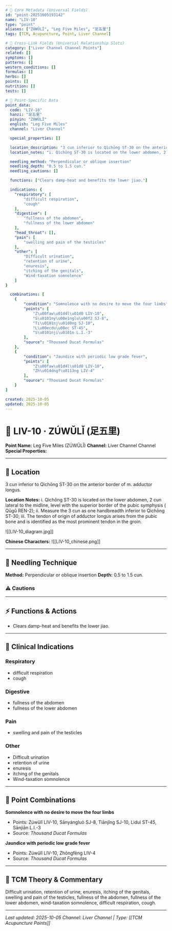 ```yaml
---
# 🔹 Core Metadata (Universal Fields)
id: "point-20251005193142"
name: "LIV-10"
type: "point"
aliases: ["ZÚWǓLǏ", "Leg Five Miles", "足五里"]
tags: [TCM, Acupuncture, Point, Liver Channel]

# 🔹 Cross-Link Fields (Universal Relationship Slots)
category: ["Liver Channel Channel Points"]
related: []
symptoms: []
patterns: []
western_conditions: []
formulas: []
herbs: []
points: []
nutrition: []
tests: []

# 🔹 Point-Specific Data
point_data:
  code: "LIV-10"
  hanzi: "足五里"
  pinyin: "ZÚWǓLǏ"
  english: "Leg Five Miles"
  channel: "Liver Channel"

  special_properties: []

  location_description: "3 cun inferior to Qìchōng ST-30 on the anterior border of m. adductor longus."
  location_notes: "i. Qìchōng ST-30 is located on the lower abdomen, 2 cun lateral to the midline, level with the superior border of the pubic symphysis ( Qūgǔ REN-2); ii. Measure the 3 cun as one handbreadth inferior to Qìchōng ST-30; iii. The tendon of origin of adductor longus arises from the pubic bone and is identified as the most prominent tendon in the groin."

  needling_method: "Perpendicular or oblique insertion"
  needling_depth: "0.5 to 1.5 cun."
  needling_cautions: []

  functions: ["Clears damp-heat and benefits the lower jiao."]

  indications: {
    "respiratory": [
        "difficult respiration",
        "cough"
    ],
    "digestive": [
        "fullness of the abdomen",
        "fullness of the lower abdomen"
    ],
    "head_throat": [],
    "pain": [
        "swelling and pain of the testicles"
    ],
    "other": [
        "Difficult urination",
        "retention of urine",
        "enuresis",
        "itching of the genitals",
        "Wind-taxation somnolence"
    ]
}

  combinations: [
    {
        "condition": "Somnolence with no desire to move the four limbs",
        "points": [
            "Z\u00faw\u01d4l\u01d0 LIV-10",
            "S\u0101ny\u00e1nglu\u00f2 SJ-8",
            "Ti\u0101nj\u01d0ng SJ-10",
            "L\u00ecdu\u00ec ST-45",
            "S\u0101nji\u0101n L.I.-3"
        ],
        "source": "Thousand Ducat Formulas"
    },
    {
        "condition": "Jaundice with periodic low grade fever",
        "points": [
            "Z\u00faw\u01d4l\u01d0 LIV-10",
            "Zh\u014dngf\u0113ng LIV-4"
        ],
        "source": "Thousand Ducat Formulas"
    }
]

created: 2025-10-05
updated: 2025-10-05
---
```


# 📍 LIV-10 · ZÚWǓLǏ (足五里)

**Point Name:** Leg Five Miles (ZÚWǓLǏ)
**Channel:** Liver Channel Channel
**Special Properties:** 

---

## 📍 Location

3 cun inferior to Qìchōng ST-30 on the anterior border of m. adductor longus.

**Location Notes:**
i. Qìchōng ST-30 is located on the lower abdomen, 2 cun lateral to the midline, level with the superior border of the pubic symphysis ( Qūgǔ REN-2); ii. Measure the 3 cun as one handbreadth inferior to Qìchōng ST-30; iii. The tendon of origin of adductor longus arises from the pubic bone and is identified as the most prominent tendon in the groin.

![[LIV-10_diagram.jpg]]

**Chinese Characters:** ![[LIV-10_chinese.png]]

---

## 🔧 Needling Technique

**Method:** Perpendicular or oblique insertion
**Depth:** 0.5 to 1.5 cun.

### ⚠️ Cautions

---

## ⚡ Functions & Actions
- Clears damp-heat and benefits the lower jiao.

---

## 🎯 Clinical Indications

### Respiratory
- difficult respiration
- cough

### Digestive
- fullness of the abdomen
- fullness of the lower abdomen

### Pain
- swelling and pain of the testicles

### Other
- Difficult urination
- retention of urine
- enuresis
- itching of the genitals
- Wind-taxation somnolence

---

## 🔗 Point Combinations

**Somnolence with no desire to move the four limbs**
- Points: Zúwǔlǐ LIV-10, Sānyángluò SJ-8, Tiānjǐng SJ-10, Lìduì ST-45, Sānjiān L.I.-3
- Source: *Thousand Ducat Formulas*

**Jaundice with periodic low grade fever**
- Points: Zúwǔlǐ LIV-10, Zhōngfēng LIV-4
- Source: *Thousand Ducat Formulas*

---

## 🧬 TCM Theory & Commentary

Difficult urination, retention of urine, enuresis, itching of the genitals, swelling and pain of the testicles, fullness of the abdomen, fullness of the lower abdomen, wind-taxation somnolence, difficult respiration, cough.

---

*Last updated: 2025-10-05*
*Channel: Liver Channel | Type: [[TCM Acupuncture Points]]*
